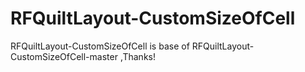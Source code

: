 # RFQuiltLayout-CustomSizeOfCell
RFQuiltLayout-CustomSizeOfCell is base of RFQuiltLayout-CustomSizeOfCell-master ,Thanks!
